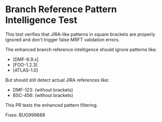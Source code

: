 # Branch Reference Pattern Intelligence Test

This test verifies that JIRA-like patterns in square brackets are properly ignored and don't trigger false MRFT validation errors.

The enhanced branch reference intelligence should ignore patterns like:
- [DMF-8.9.x]
- [FOO-1.2.3]
- [ATLAS-1.0]

But should still detect actual JIRA references like:
- DMF-123: (without brackets)
- BSC-456: (without brackets)

This PR tests the enhanced pattern filtering.

Fixes: BUG999888